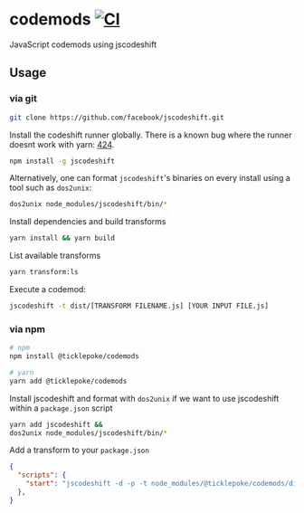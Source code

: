 # codemods [![CI](https://github.com/ticklepoke/codemods/actions/workflows/CI.yml/badge.svg)](https://github.com/ticklepoke/codemods/actions/workflows/CI.yml)

JavaScript codemods using jscodeshift

## Usage

### via git

```sh 
git clone https://github.com/facebook/jscodeshift.git
```

Install the codeshift runner globally. There is a known bug where the runner doesnt work with yarn: [424](https://github.com/facebook/jscodeshift/issues/424).

```sh
npm install -g jscodeshift
```

Alternatively, one can format `jscodeshift`'s binaries on every install using a tool such as `dos2unix`:

```sh
dos2unix node_modules/jscodeshift/bin/*
```

Install dependencies and build transforms

```sh
yarn install && yarn build
```

List available transforms

```sh
yarn transform:ls
```

Execute a codemod:

```sh
jscodeshift -t dist/[TRANSFORM FILENAME.js] [YOUR INPUT FILE.js]
```

### via npm

```sh
# npm
npm install @ticklepoke/codemods

# yarn
yarn add @ticklepoke/codemods
```

Install jscodeshift and format with `dos2unix` if we want to use jscodeshift within a `package.json` script
```sh
yarn add jscodeshift &&
dos2unix node_modules/jscodeshift/bin/*
```

Add a transform to your `package.json`
```json
{
  "scripts": {
    "start": "jscodeshift -d -p -t node_modules/@ticklepoke/codemods/dist/[DESIRED TRANSFORM].js [YOUR INPUT FILE].js",
  },
}

```